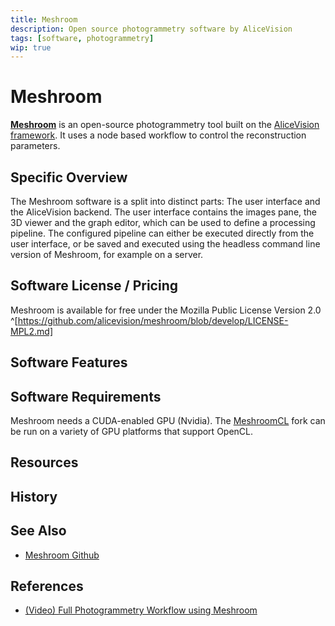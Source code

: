 ```yaml
---
title: Meshroom
description: Open source photogrammetry software by AliceVision
tags: [software, photogrammetry]
wip: true
---
```


# Meshroom

[**Meshroom**](https://alicevision.org/#meshroom) is an open-source photogrammetry tool built on the [AliceVision framework](https://github.com/alicevision/AliceVision).
It uses a node based workflow to control the reconstruction parameters.

## Specific Overview

The Meshroom software is a split into distinct parts: The user interface and the AliceVision backend. 
The user interface contains the images pane, the 3D viewer and the graph editor, which can be used to define a processing pipeline. The configured pipeline can either be executed directly from the user interface, or be saved and executed using the headless command line version of Meshroom, for example on a server.


## Software License / Pricing

Meshroom is available for free under the Mozilla Public License Version 2.0 ^[https://github.com/alicevision/meshroom/blob/develop/LICENSE-MPL2.md]

## Software Features

<!-- Give an overview of the features This could include any API it has Feel free to use tables here to give explicit looks at the features between software versions -->

## Software Requirements

Meshroom needs a CUDA-enabled GPU (Nvidia). The [MeshroomCL](https://github.com/openphotogrammetry/meshroomcl) fork can be run on a variety of GPU platforms that support OpenCL.

## Resources

<!--Please link to any strong videos on the software , if this gets too broad then please link to a sub page, ie "Meshroom_Resources" -->

## History

<!--Give an overview of the history of the software -->

## See Also

<!--Is the software similar to another, but not linked directly in this page? Please link to any other topics that may be similar that people would want to read more on-->

* [Meshroom Github](https://github.com/alicevision/meshroom)

## References

* [(Video) Full Photogrammetry Workflow using Meshroom](https://www.youtube.com/watch?v=k4NTf0hMjtY)